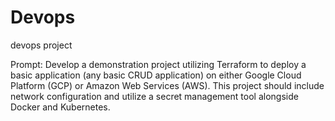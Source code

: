 # Devops
devops project

Prompt:
Develop a demonstration project utilizing Terraform to deploy a basic application (any basic CRUD application) on either Google Cloud Platform (GCP) or Amazon Web Services (AWS). This project should include network configuration and utilize a secret management tool alongside Docker and Kubernetes.
